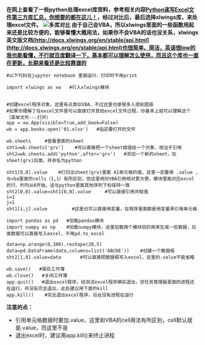 **在网上查看了一些python处理excel库资料，参考相关内容[Python读写Excel文件第三方库汇总，你想要的都在这儿！](https://blog.csdn.net/qq_34617032/article/details/80433939)，经过对比后，最后选择xlwings库，来处理excel文件。
![多库对比](https://upload-images.jianshu.io/upload_images/6641583-9be27ea0e6fb376f?imageMogr2/auto-orient/strip%7CimageView2/2/w/1240)
由于自己会VBA，所以xlwings里面的一些函数用起来还是比较方便的，能够看懂大概用法，如果你不会VBA的话也没关系，xlwings英文版文档[http://docs.xlwings.org/en/stable/api.html](http://docs.xlwings.org/en/stable/api.html)也很简单、简洁，英语很low的我也能看懂，不行就百度翻译一下，基本都可以理解怎么使用，而且这个库也一直在更新，长期来看还是比较靠谱的**
```
#以下代码在jupyter notebook 里面运行，打印时不用print

import xlwings as xw   #引入xlwings模块


#创建excel程序对象，这里有点类似VBA，不过这里也使很多人感到困惑
#如果你理解了在excel文件里可以直接打开其他excel文件过程，你基本上就可以理解这个（菜单文件---打开）
app = xw.App(visible=True,add_book=False) 
wb = app.books.open('01.xlsx')   #指定要打开的文件

wb.sheets     #查看里面的sheet
sht1=wb.sheets['grv']    #可以直接把一个sheet赋值给一个对象，相当于引用
sht2=wb.sheets.add('python',after='grv')   #添加一个新的sheet，在sheet(grv)后面，并命名为python

sht1[0,0].value    #打印出sheet(grv)里面 A1单元格的值，这里一定要用 .value ,与vba里面的cells（1,1）有所区别，但这里相对VBA引用相对更方便，模块里面对应excel的行、列均从0开始，这与python里面其他序列下标保持一致
sht2[0,0].value=sht1[0,0].value     #可以直接引用并赋值
i=1
j=1
sht1[i,j].value         #这里也可以直接用变量，在程序里面都是用变量来引用单元格

import pandas as pd   #加载pandas模块
import numpy as np    #加载numpy模块，这里加载两个模块目的用来生成一些数据，后面数据可以直接写入excel，不用pd.to_excel

data=np.arange(0,100).reshape(20,5)
data=pd.DataFrame(data,columns=list('ABCDE'))    #创建一个数据框
sht2[1,0].value=data       #可以直接把数据框写入excel，这里的.value不能省略

wb.save()   #保存工作簿
wb.close()   #关闭工作簿
app.quit()   #退出excel程序，经测试excel程序确实退出，但任务管理器里面的进程还在运行，并没有完全退出，此处建议用下面的kill
app.kill()    #完全退出excel程序，后台没有进程在运行
```

**注意的点：**
- 引用单元格数据时要加.value，这里和VBA的cell用法有所区别，cell默认就是.value，而这里不是
- 退出excel时，建议用app.kill()来终止进程
